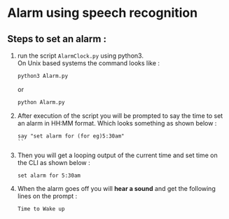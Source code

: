 # Alarm using speech recognition

## Steps to set an alarm : 
1. run the script `AlarmClock.py` using python3.  
    On Unix based systems the command looks like : 
    ```bash
    python3 Alarm.py
    ```
    or
    ```bash
    python Alarm.py
    ```

2. After execution of the script you will be prompted to say the time to set an alarm in HH:MM format. Which looks something as shown below : 
    ```
    say "set alarm for (for eg)5:30am"
    ``

3. Then you will get a looping output of the current time and set time on the CLI as shown below : 
    ```
    set alarm for 5:30am
    
4. When the alarm goes off you will __hear a sound__ and get the following lines on the prompt :
    ```
    Time to Wake up
   
    ```